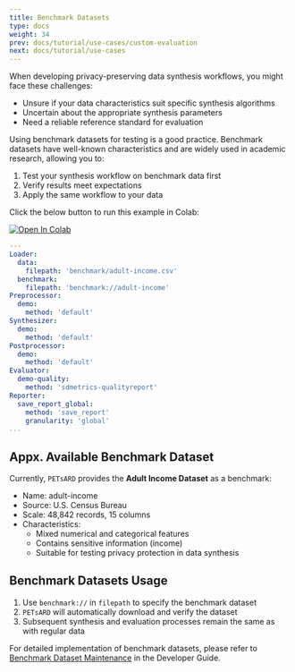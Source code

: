 ```yaml
---
title: Benchmark Datasets
type: docs
weight: 34
prev: docs/tutorial/use-cases/custom-evaluation
next: docs/tutorial/use-cases
---
```



When developing privacy-preserving data synthesis workflows, you might face these challenges:
  - Unsure if your data characteristics suit specific synthesis algorithms
  - Uncertain about the appropriate synthesis parameters
  - Need a reliable reference standard for evaluation

Using benchmark datasets for testing is a good practice. Benchmark datasets have well-known characteristics and are widely used in academic research, allowing you to:
  1. Test your synthesis workflow on benchmark data first
  2. Verify results meet expectations
  3. Apply the same workflow to your data

Click the below button to run this example in Colab:

[![Open In Colab](https://colab.research.google.com/assets/colab-badge.svg)](https://colab.research.google.com/github/nics-tw/petsard/blob/main/demo/benchmark-datasets.ipynb)

```yaml
---
Loader:
  data:
    filepath: 'benchmark/adult-income.csv'
  benchmark:
    filepath: 'benchmark://adult-income'
Preprocessor:
  demo:
    method: 'default'
Synthesizer:
  demo:
    method: 'default'
Postprocessor:
  demo:
    method: 'default'
Evaluator:
  demo-quality:
    method: 'sdmetrics-qualityreport'
Reporter:
  save_report_global:
    method: 'save_report'
    granularity: 'global'
...
```

## Appx. Available Benchmark Dataset

Currently, `PETsARD` provides the **Adult Income Dataset** as a benchmark:

  - Name: adult-income
  - Source: U.S. Census Bureau
  - Scale: 48,842 records, 15 columns
  - Characteristics:
    - Mixed numerical and categorical features
    - Contains sensitive information (income)
    - Suitable for testing privacy protection in data synthesis

## Benchmark Datasets Usage

  1. Use `benchmark://` in `filepath` to specify the benchmark dataset
  2. `PETsARD` will automatically download and verify the dataset
  3. Subsequent synthesis and evaluation processes remain the same as with regular data

For detailed implementation of benchmark datasets, please refer to [Benchmark Dataset Maintenance](docs/developer-guide/benchmark-datasets/) in the Developer Guide.